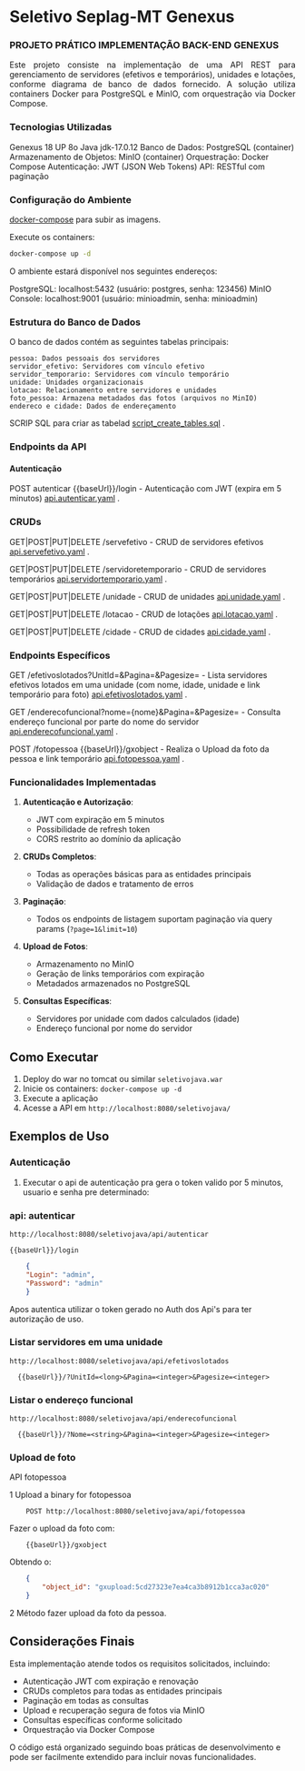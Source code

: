# Seletivo Seplag-MT Genexus

### PROJETO PRÁTICO IMPLEMENTAÇÃO BACK-END GENEXUS

<p align="justify">
Este projeto consiste na implementação de uma API REST para gerenciamento de servidores (efetivos e temporários), unidades e lotações, conforme diagrama de banco de dados fornecido. A solução utiliza containers Docker para PostgreSQL e MinIO, com orquestração via Docker Compose.
</p>



### Tecnologias Utilizadas

Genexus 18 UP 8o
Java jdk-17.0.12
Banco de Dados: PostgreSQL (container)
Armazenamento de Objetos: MinIO (container)
Orquestração: Docker Compose
Autenticação: JWT (JSON Web Tokens)
API: RESTful com paginação


### Configuração do Ambiente

[docker-compose](https://github.com/joaosalesjr/SeletivoSeplagGenexus/edit/main/docker-compose.yaml) para subir as imagens.

Execute os containers:
```sh
docker-compose up -d
```
O ambiente estará disponível nos seguintes endereços:

PostgreSQL: localhost:5432  (usuário: postgres,  senha: 123456)
MinIO Console: localhost:9001 (usuário: minioadmin,  senha: minioadmin)

### Estrutura do Banco de Dados

O banco de dados contém as seguintes tabelas principais:

    pessoa: Dados pessoais dos servidores
    servidor_efetivo: Servidores com vínculo efetivo
    servidor_temporario: Servidores com vínculo temporário
    unidade: Unidades organizacionais
    lotacao: Relacionamento entre servidores e unidades
    foto_pessoa: Armazena metadados das fotos (arquivos no MinIO)
    endereco e cidade: Dados de endereçamento

SCRIP SQL para criar as tabelad [script_create_tables.sql](https://github.com/joaosalesjr/SeletivoSeplagGenexus/edit/main/script_create_tables.sql) .


### Endpoints da API

#### Autenticação

POST  autenticar {{baseUrl}}/login - Autenticação com JWT (expira em 5 minutos) [api.autenticar.yaml](https://github.com/joaosalesjr/SeletivoSeplagGenexus/edit/main/api.autenticar.yaml) .

### CRUDs
GET|POST|PUT|DELETE /servefetivo - CRUD de servidores efetivos [api.servefetivo.yaml](https://github.com/joaosalesjr/SeletivoSeplagGenexus/edit/main/api.servefetivo.yaml) .

GET|POST|PUT|DELETE /servidoretemporario - CRUD de servidores temporários [api.servidortemporario.yaml](https://github.com/joaosalesjr/SeletivoSeplagGenexus/edit/main/api.servidortemporario.yaml) .

GET|POST|PUT|DELETE /unidade - CRUD de unidades  [api.unidade.yaml](https://github.com/joaosalesjr/SeletivoSeplagGenexus/edit/main/api.unidade.yaml) .

GET|POST|PUT|DELETE /lotacao - CRUD de lotações
[api.lotacao.yaml](https://github.com/joaosalesjr/SeletivoSeplagGenexus/edit/main/api.lotacao.yaml) .

GET|POST|PUT|DELETE /cidade - CRUD de cidades [api.cidade.yaml](https://github.com/joaosalesjr/SeletivoSeplagGenexus/edit/main/api.cidade.yaml) .

### Endpoints Específicos
GET /efetivoslotados?UnitId=<long>&Pagina=<integer>&Pagesize=<integer> - Lista servidores efetivos lotados em uma unidade (com nome, idade, unidade e link temporário para foto) [api.efetivoslotados.yaml](https://github.com/joaosalesjr/SeletivoSeplagGenexus/edit/main/api.efetivoslotados.yaml) .

GET /enderecofuncional?nome={nome}<string>&Pagina=<integer>&Pagesize=<integer> - Consulta endereço funcional por parte do nome do servidor [api.enderecofuncional.yaml](https://github.com/joaosalesjr/SeletivoSeplagGenexus/edit/main/api.enderecofuncional.yaml) .

POST /fotopessoa {{baseUrl}}/gxobject -  Realiza o Upload da foto da pessoa e link temporário [api.fotopessoa.yaml](https://github.com/joaosalesjr/SeletivoSeplagGenexus/edit/main/api.fotopessoa.yaml) .


### Funcionalidades Implementadas

1. **Autenticação e Autorização**:
   - JWT com expiração em 5 minutos
   - Possibilidade de refresh token
   - CORS restrito ao domínio da aplicação

2. **CRUDs Completos**:
   - Todas as operações básicas para as entidades principais
   - Validação de dados e tratamento de erros

3. **Paginação**:
   - Todos os endpoints de listagem suportam paginação via query params (`?page=1&limit=10`)

4. **Upload de Fotos**:
   - Armazenamento no MinIO
   - Geração de links temporários com expiração
   - Metadados armazenados no PostgreSQL

5. **Consultas Específicas**:
   - Servidores por unidade com dados calculados (idade)
   - Endereço funcional por nome do servidor

## Como Executar

1. Deploy do war no tomcat ou similar `seletivojava.war`
2. Inicie os containers: `docker-compose up -d`
3. Execute a aplicação
4. Acesse a API em `http://localhost:8080/seletivojava/`

## Exemplos de Uso

### Autenticação

1. Executar o api de autenticação pra gera o token valido por 5 minutos, usuario e senha pre determinado: 

### api: autenticar 

    http://localhost:8080/seletivojava/api/autenticar
 
    {{baseUrl}}/login

```json
    {
    "Login": "admin",
    "Password": "admin"
    }
```

Apos autentica utilizar o token gerado no Auth dos Api's para ter autorização de uso.


### Listar servidores em uma unidade

    http://localhost:8080/seletivojava/api/efetivoslotados

```url  
  {{baseUrl}}/?UnitId=<long>&Pagina=<integer>&Pagesize=<integer>
```

### Listar o endereço funcional

    http://localhost:8080/seletivojava/api/enderecofuncional

```url  
  {{baseUrl}}/?Nome=<string>&Pagina=<integer>&Pagesize=<integer>
```


### Upload de foto

API fotopessoa

1 Upload a binary for fotopessoa

```url
    POST http://localhost:8080/seletivojava/api/fotopessoa
```
Fazer o upload da foto com:
```url
    {{baseUrl}}/gxobject
```
Obtendo o:
```json
    {
        "object_id": "gxupload:5cd27323e7ea4ca3b8912b1cca3ac020"
    }
```

2 Método fazer upload da foto da pessoa.



## Considerações Finais

Esta implementação atende todos os requisitos solicitados, incluindo:
- Autenticação JWT com expiração e renovação
- CRUDs completos para todas as entidades principais
- Paginação em todas as consultas
- Upload e recuperação segura de fotos via MinIO
- Consultas específicas conforme solicitado
- Orquestração via Docker Compose

O código está organizado seguindo boas práticas de desenvolvimento e pode ser facilmente extendido para incluir novas funcionalidades.
